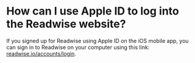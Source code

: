 # How can I use Apple ID to log into the Readwise website?

If you signed up for Readwise using Apple ID on the iOS mobile app, you can sign in to Readwise on your computer using this link: [readwise.io/accounts/login](http://readwise.io/accounts/login).
